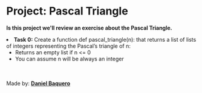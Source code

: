 <html>
<h1>Project: Pascal Triangle</h1>
<p><strong>Is this project we'll review an exercise about the Pascal Triangle.</strong></p>
<body>
<li><strong>Task 0:</strong> Create a function def pascal_triangle(n): that returns a list of lists of integers representing the Pascal’s triangle of n:
<ul>
<li>Returns an empty list if n <= 0</li>
<li>You can assume n will be always an integer</li>
</ul>
</li>
</body>
<br>
<br>
<footer>Made by: <strong><a href="https://github.com/DanielBaquero28">Daniel Baquero</a></strong></footer>
</html>
